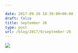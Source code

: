 ```yaml
---

date: 2017-09-26 18:39:00+00:00
draft: false
title: September 26
type: post
url: /blog/2017/9/september-26
---
```




  
   ![](/images/2017-09-26-20179september-26/IMG_2332.jpg)

  


